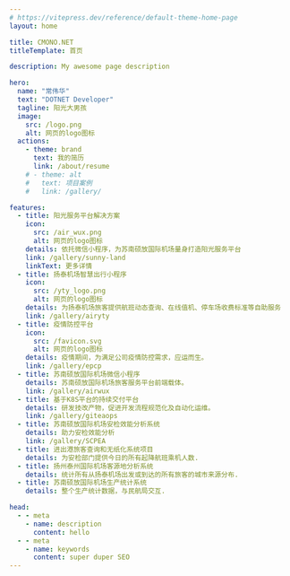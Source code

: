 ```yaml
---
# https://vitepress.dev/reference/default-theme-home-page
layout: home

title: CMONO.NET
titleTemplate: 首页

description: My awesome page description

hero:
  name: "常伟华"
  text: "DOTNET Developer"
  tagline: 阳光大男孩
  image:
    src: /logo.png
    alt: 网页的logo图标
  actions:
    - theme: brand
      text: 我的简历
      link: /about/resume
    # - theme: alt
    #   text: 项目案例
    #   link: /gallery/

features:
  - title: 阳光服务平台解决方案
    icon:
      src: /air_wux.png
      alt: 网页的logo图标
    details: 依托微信小程序，为苏南硕放国际机场量身打造阳光服务平台
    link: /gallery/sunny-land
    linkText: 更多详情
  - title: 扬泰机场智慧出行小程序
    icon:
      src: /yty_logo.png
      alt: 网页的logo图标
    details: 为扬泰机场旅客提供航班动态查询、在线值机、停车场收费标准等自助服务
    link: /gallery/airyty
  - title: 疫情防控平台
    icon:
      src: /favicon.svg
      alt: 网页的logo图标
    details: 疫情期间，为满足公司疫情防控需求，应运而生。
    link: /gallery/epcp
  - title: 苏南硕放国际机场微信小程序
    details: 苏南硕放国际机场旅客服务平台前端载体。
    link: /gallery/airwux
  - title: 基于K8S平台的持续交付平台
    details: 研发技改产物，促进开发流程规范化及自动化运维。
    link: /gallery/giteaops
  - title: 苏南硕放国际机场安检效能分析系统
    details: 助力安检效能分析
    link: /gallery/SCPEA
  - title: 进出港旅客查询和无纸化系统项目
    details: 为安检部门提供今日的所有起降航班乘机人数.
  - title: 扬州泰州国际机场客源地分析系统
    details: 统计所有从扬泰机场出发或到达的所有旅客的城市来源分布.
  - title: 苏南硕放国际机场生产统计系统
    details: 整个生产统计数据，与民航局交互.

head:
  - - meta
    - name: description
      content: hello
  - - meta
    - name: keywords
      content: super duper SEO
---
```


<!-- <a-button>123</a-button>
<a-timeline mode="alternate">
<a-timeline-item>Create a services site 2015-09-01</a-timeline-item>
<a-timeline-item color="green">Solve initial network problems 2015-09-01</a-timeline-item>
<a-timeline-item>
<template #dot><ClockCircleOutlined style="font-size: 16px" /></template>
Sed ut perspiciatis unde omnis iste natus error sit voluptatem accusantium doloremque
laudantium, totam rem aperiam, eaque ipsa quae ab illo inventore veritatis et quasi architecto
beatae vitae dicta sunt explicabo.
</a-timeline-item>
<a-timeline-item color="red">Network problems being solved 2015-09-01</a-timeline-item>
<a-timeline-item>Create a services site 2015-09-01</a-timeline-item>
<a-timeline-item>
<template #dot><ClockCircleOutlined style="font-size: 16px" /></template>
Technical testing 2015-09-01
</a-timeline-item>
</a-timeline> -->

<!-- <div class="grid grid-cols-1 md:grid-cols-3">
<div >
  <img src="https://github-readme-stats.vercel.app/api?username=Changweihua&show_icons=true&theme=transparent" />
</div>
<div >
  <img src="https://github-readme-stats.vercel.app/api/top-langs/?username=Changweihua&layout=compact&langs_count=6&text_color=000&icon_color=fff&theme=graywhite" />
</div>
<div >
  <img alt="Static Badge" src="https://img.shields.io/badge/Vue-%2342b883?style=flat-square&logo=Vue&logoColor=%23fff">
  <img alt="Static Badge" src="https://img.shields.io/badge/TypeScript-%230072b3?style=flat-square&logo=TypeScript&logoColor=%23fff">
  <img src="https://img.shields.io/badge/-JavaScript-F7DF1E?style=flat-square&logo=javascript&logoColor=white" />
  <img src="https://img.shields.io/badge/-HTML5-E34F26?style=flat-square&logo=html5&logoColor=white" />
  <img src="https://img.shields.io/badge/-CSS3-1572B6?style=flat-square&logo=css3" />
  <img alt="Static Badge" src="https://img.shields.io/badge/Webpack-%230072b3?style=flat-square&logo=webpack&logoColor=%23fff">
  <img alt="Static Badge" src="https://img.shields.io/badge/Vite-%239a60fe?style=flat-square&logo=vite&logoColor=%23fff">
  <img alt="Static Badge" src="https://img.shields.io/badge/Sass-%23c66394?style=flat-square&logo=Sass&logoColor=%23fff">
  <img alt="Static Badge" src="https://img.shields.io/badge/Visual_Studio_Code-007ACC?style=flat-square&logo=Visual-Studio-Code&logoColor=white">
  <img alt="Static Badge" src="https://img.shields.io/badge/Git-F05032?style=flat-square&logo=Git&logoColor=white">
</div>
</div> -->

<script setup lang="ts">
import { onMounted } from 'vue'
import { fetchVersion } from './.vitepress/utils/fetchVersion'
import { VPTeamPage,  VPTeamPageTitle,  VPTeamMembers } from 'vitepress/theme'

import { BeakerIcon } from '@heroicons/vue/24/solid'
// import { siSimpleicons } from 'simple-icons';
import * as icons from 'simple-icons';

onMounted(() => {
  const docsVersionSpan = document.querySelector(
    "div.VPHero.has-image.VPHomeHero > div > div.main > p.tagline > samp.version-tag"
  );
  if(!docsVersionSpan){
    fetchVersion()
  }
})



const members = [
  {
    avatar: '/author.jpg',
    name: '常伟华',
    title: 'Designer & Programmer'
  }
]
</script>


<!-- <BeakerIcon class="h-6 w-6 text-blue-500" /> -->

<VPTeamPage>
  <VPTeamPageTitle>
    <template #title>
      Team members
    </template>
    <template #lead>
      Github
    </template>
  </VPTeamPageTitle>
  <VPTeamMembers
    size="small"
    :members="members"
  />
</VPTeamPage>
